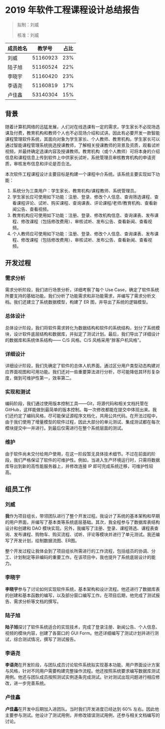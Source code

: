 # 2019 年软件工程课程设计总结报告

>拟制：刘威
>
>核准：刘威

| 成员姓名 | 教学号 | 占比 |
| ------- | ------ | ------ |
| 刘威 | 51160923 | 23% |
| 陆子旭 | 51160524 | 22% |
| 李晓宇 | 51160420 | 23% |
| 李语尧 | 51160819 | 17% |
| 卢佳鑫 | 53140304 | 15% |

## 背景

随着计算机网络的迅猛发展，人们对在线选课有一定的需求，学生家长不必现场选课及付费，教育机构和教师个人也不必现场介绍和试讲。因此有必要开发一款智能课程管理软件系统，其面向对象为学生家长、个人教师、教育机构。学生家长可以通过智能课程管理系统挑选授课教师，了解相关授课教师的背景及资质，观看试听视频，并最终确定选课内容及授课教师。教育机构（或个人教师）可将本身的介绍信息和课程信息上传到软件上中供家长试听，系统管理员审核教育机构的申请资质，审核发布信息和评论是否合法。

本次软件工程课程设计主要目标是构建一个课程中介系统。该系统主要实现如下功能：

1. 系统分为三类用户：学生家长、教育机构/课程教师、系统管理员。
2. 学生家长应可使用如下功能：注册、登录、修改个人信息、查询筛选课程、查看课程评论、试听、购买课程、查询课表、评论课程/老师/教育机构、查看新闻公告、查看视频。
3. 教育机构应可使用如下功能：注册、登录、修改机构信息、查询课表、发布课程、修改课程（包括修改费用）、审核试听、发布公告、查看新闻、查看视频。
3. 个人教师应可使用如下功能：注册、登录、修改个人信息、查询课表、发布课程、修改课程（包括修改费用）、审核试听、发布公告、查看新闻、查看视频。

## 开发过程

### 需求分析

需求分析阶段，我们进行场景分析，详细考察了每个 Use Case，确定了软件系统所要支持的基础功能。我们分析了功能需求和非功能需求，并编写了需求分析文档。我们还建立了系统数据模型，构建了 ER 图，并导出了系统的逻辑模型。

### 总体设计

总体设计阶段，我们将软件需求转化为数据结构和软件的系统结构，划分了系统模块，设计软件底层结构和数据库，并拟定了测试计划。最后，我们导出了详细设计的数据库和系统体系结构—— C/S 风格。C/S 风格采用“胖客户机风格”。

### 详细设计

详细设计阶段，我们先确定了软件的总体人机界面。通过区分用户类型动态构建对应界面视图和可用功能。我们还对一些重要算法进行分析，尽可能降低其环形复杂度，做到可维护性第一，效率第二。

### 实现和测试

编码阶段，我们通过使用版本控制工具——Git，将源代码和相关文档托管在 GitHub，这样能做到最简单的版本控制。每一次修改都能在提交中体现出来。我们还约定了编码风格，尽可能保证源程序文档化，共用公共代码。在开法过程中，由于我们使用了增量模型的软件过程，因此大部分的单元测试、集成测试都在每次模块提交中一并进行。到最后仅需进行在整个系统层面的测试。

### 维护

由于软件尚未交付给用户使用，在这一阶段暂无具体技术细节。不过在前面的阶段，我们严格保证了软件的可维护性。例如，当进入生产环境运行时，只需将数据库导出到新的高性能服务器上，并修改连接 IP 即可完成系统迁移，可维护性较高。

## 组员工作

### 刘威

**我**作为项目组长，带领团队进行了整个开发过程。我设计了系统的基本架构和早期的用户界面，并编写了基本类等系统底层基础。其次，我全程参与了数据库表结构设计和创建和 DAO 模块实现。另外，我编写了注册、登录、课程筛选、课程表查询、发布课程、购物车、购买流程、试听、评论等模块并进行了单元测试。我还编写了开发计划，绘制数据流图、ER图。

整个开发过程让我体会到了项目组长所需进行的工作流程，包括组员的协调、分工、计划制定等非编码的重要工作。在该项目中，我也提升了系统底层设计的能力。

### 李晓宇

**李晓宇**参与了讨论如何实现软件系统，基本架构和设计流程。他还进行了数据库表的创建和基本函数的编写，以及部分窗口编写工作。在项目后期，他完成了测试报告、需求分析等文档的撰写。

### 陆子旭

**陆子旭**探讨了软件系统适合的实现技术，完成了登录注册、新闻公告、个人信息、视频的模块内容，创建了各窗口的 GUI Form。他还详细编写了测试计划并进行测试，综合测试情况，撰写了测试报告。

### 李语尧

**李语尧**在开发阶段，与团队成员讨论软件系统拟实现基本功能、用户界面设计方案与风格，针对不同用户需要构建完整操作流程。他还按照系统要求编写数据库测试用例。他还与团队成员按照测试实例逐条完成测试。针对测试出现问题进行相应修改，进一步完善系统。

### 卢佳鑫

**卢佳鑫**在开发中后期加入进团队。当时我们开发进度已经达到 60% 左右。因此他主要参与测试。他设计了测试用例，并修改错误测试用例，还参与相关文档编写的讨论。
